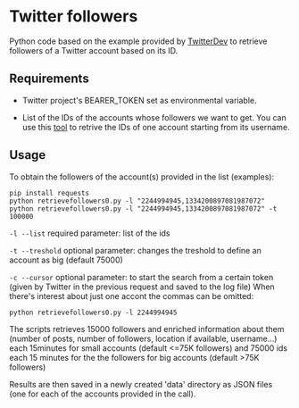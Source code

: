 # Twitter followers
Python code based on the example provided by [TwitterDev](https://github.com/twitterdev/Twitter-API-v2-sample-code/blob/main/Follows-Lookup/followers_lookup.py) to retrieve followers of a Twitter account based on its ID.

## Requirements 
- Twitter project's BEARER_TOKEN set as environmental variable. 

- List of the IDs of the accounts whose followers we want to get. You can use this [tool](https://tweeterid.com/) to retrive the IDs of one account starting from its username. 

## Usage 
To obtain the followers of the account(s) provided in the list (examples):
````
pip install requests
python retrievefollowers0.py -l "2244994945,1334200897081987072"  
python retrievefollowers0.py -l "2244994945,1334200897081987072" -t 100000 
````
`-l --list` required parameter: list of the ids 

`-t --treshold` optional parameter: changes the treshold to define an account as big (default 75000)

`-c --cursor` optional parameter: to start the search from a certain token (given by Twitter in the previous request and saved to the log file)
When there's interest about just one accont the commas can be omitted: 

````
python retrievefollowers0.py -l 2244994945
````

The scripts retrieves 15000 followers and enriched information about them (number of posts, number of followers, location if available, username...) each 15minutes for small accounts (default <=75K followers) and 75000 ids each 15 minutes for the the followers for big accounts (default >75K followers)

Results are then saved in a newly created 'data' directory as JSON files (one for each of the accounts provided in the call). 



